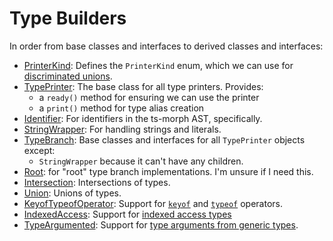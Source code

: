 # Type Builders

In order from base classes and interfaces to derived classes and interfaces:

- [PrinterKind](source/PrinterKind.mts): Defines the `PrinterKind` enum, which we can use for [discriminated unions](https://www.typescriptlang.org/docs/handbook/2/narrowing.html#discriminated-unions).
- [TypePrinter](source/TypePrinter.mts): The base class for all type printers.  Provides:
  - a `ready()` method for ensuring we can use the printer
  - a `print()` method for type alias creation
- [Identifier](source/Identifier.mts): For identifiers in the ts-morph AST, specifically.
- [StringWrapper](source/StringWrapper.mts): For handling strings and literals.
- [TypeBranch](source/TypeBranch.mts): Base classes and interfaces for all `TypePrinter` objects except:
  - `StringWrapper` because it can't have any children.
- [Root](source/Root.mts): for "root" type branch implementations.  I'm unsure if I need this.
- [Intersection](source/Intersection.mts): Intersections of types.
- [Union](source/Union.mts): Unions of types.
- [KeyofTypeofOperator](source/KeyofTypeofOperator.mts): Support for [`keyof`](https://www.typescriptlang.org/docs/handbook/2/keyof-types.html) and [`typeof`](https://www.typescriptlang.org/docs/handbook/2/typeof-types.html) operators.
- [IndexedAccess](source/IndexedAccess.mts): Support for [indexed access types](https://www.typescriptlang.org/docs/handbook/2/indexed-access-types.html)
- [TypeArgumented](source/TypeArgumented.mts): Support for [type arguments from generic types](https://www.typescriptlang.org/docs/handbook/2/generics.html).
